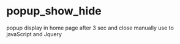 # popup_show_hide
popup display in home page after 3 sec and close manually use to javaScript and Jquery 
